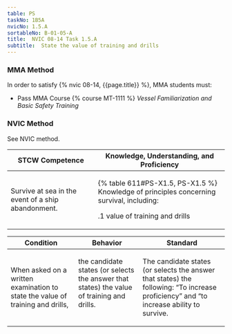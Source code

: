 ```yaml
---
table: PS
taskNo: 1B5A
nvicNo: 1.5.A 
sortableNo: B-01-05-A
title:  NVIC 08-14 Task 1.5.A
subtitle:  State the value of training and drills
---
```



### MMA Method

In order to satisfy  {% nvic 08-14, {{page.title}}  %}, MMA students must:

* Pass MMA Course {% course MT-1111 %}  *Vessel Familiarization and Basic Safety Training*


### NVIC Method

<a onclick="togglevisibility('nvic_methods')" >See NVIC method.</a>

<div id='nvic_methods' class='hide'>

<table>
<thead>
<tr>
<th class='forty'> STCW Competence </th>
<th class='sixty'> Knowledge, Understanding, and Proficiency </th>
</tr>
</thead>




<tbody>
<tr><td markdown='1'>

Survive at sea in the event of a ship abandonment.

</td><td markdown='1'>

{% table 611#PS-X1.5, PS-X1.5 %} Knowledge of principles concerning survival, including:

.1  value of training and drills

</td></tr>


</tbody>
</table>


<table>
<thead>
<tr><th class='twenty'>  Condition </th><th class='twenty'> Behavior </th><th  class='sixty'>Standard </th></tr>
</thead>
<tbody >



<tr><td markdown='1'>

When asked on a written examination to state the value of training and drills,

</td><td markdown='1'>

the candidate states (or selects the answer that states) the value of training and drills.

<br>

<div class="tooltip" markdown='1'>



</div>


</td><td markdown='1'>

The candidate states (or selects the answer that states) the following: “To increase proficiency” and “to increase ability to survive.

</td></tr>
</tbody>
</table>
</div>
